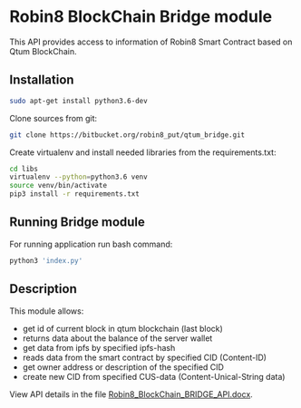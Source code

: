 # Robin8 BlockChain Bridge module

This API provides access to information of Robin8 Smart Contract based on Qtum BlockChain.

## Installation

```bash
sudo apt-get install python3.6-dev
```

Clone sources from git:

```bash
git clone https://bitbucket.org/robin8_put/qtum_bridge.git
```

Create virtualenv and install needed libraries from the requirements.txt:

```bash
cd libs
virtualenv --python=python3.6 venv
source venv/bin/activate
pip3 install -r requirements.txt
```

## Running Bridge module

For running application run bash command:

```bash
python3 'index.py'
```

## Description

This module allows:

- get id of current block in qtum blockchain (last block)
- returns data about the balance of the server wallet
- get data from ipfs by specified ipfs-hash
- reads data from the smart contract by specified CID (Content-ID)
- get owner address or description of the specified CID
- create new CID from specified CUS-data (Content-Unical-String data)

View API details in the file [Robin8_BlockChain_BRIDGE_API.docx](Robin8_BlockChain_BRIDGE_API.docx).
